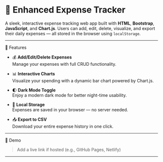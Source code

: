 # 💸 Enhanced Expense Tracker

A sleek, interactive expense tracking web app built with **HTML**, **Bootstrap**, **JavaScript**, and **Chart.js**. Users can add, edit, delete, visualize, and export their daily expenses — all stored in the browser using `localStorage`.

---

📸 Features

- 💰 **Add/Edit/Delete Expenses**  
  Manage your expenses with full CRUD functionality.

- 📊 **Interactive Charts**  
  Visualize your spending with a dynamic bar chart powered by Chart.js.

- 🌓 **Dark Mode Toggle**  
  Enjoy a modern dark mode for better night-time usability.

- 💾 **Local Storage**  
  Expenses are saved in your browser — no server needed.

- 📤 **Export to CSV**  
  Download your entire expense history in one click.

---

🧪 Demo

> Add a live link if hosted (e.g., GitHub Pages, Netlify)

---


